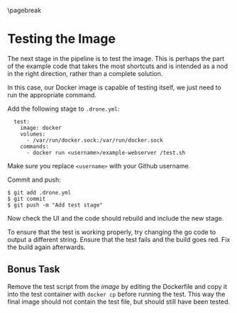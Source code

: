 \pagebreak

# Testing the Image

The next stage in the pipeline is to test the image. This is perhaps the part of
the example code that takes the most shortcuts and is intended as a nod in the
right direction, rather than a complete solution.

In this case, our Docker image is capable of testing itself, we just need to run
the appropriate command.

Add the following stage to `.drone.yml`:

```
  test:
    image: docker
    volumes:
      - /var/run/docker.sock:/var/run/docker.sock
    commands:
      - docker run <username>/example-webserver /test.sh
```

Make sure you replace `<username>` with your Github username.

Commit and push:

```
$ git add .drone.yml
$ git commit
$ git push -m "Add test stage"
```

Now check the UI and the code should rebuild and include the new stage. 

To ensure that the test is working properly, try changing the go code to output
a different string. Ensure that the test fails and the build goes red. Fix the
build again afterwards.

## Bonus Task

Remove the test script from the _image_ by editing the Dockerfile and copy it
into the test container with `docker cp` before running the test. This way the
final image should not contain the test file, but should still have been tested.

